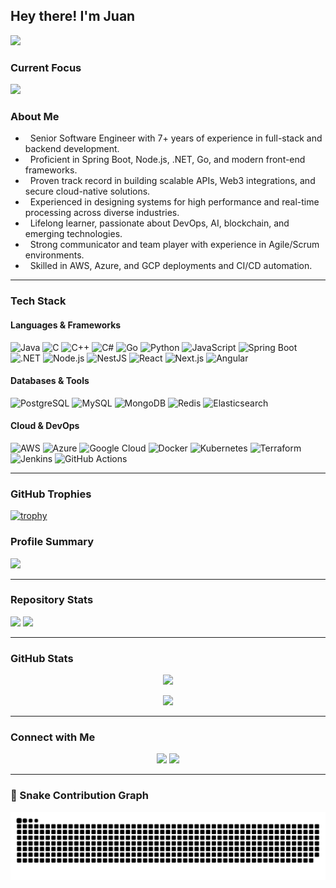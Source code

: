 <h2> Hey there! I'm Juan  </h2>

<img src="https://readme-typing-svg.vercel.app?font=Fira+Code&pause=1000&color=FF6B6B&center=true&vCenter=true&width=435&lines=Senior Software Engineer" />

### Current Focus


<img src="https://readme-typing-svg.vercel.app?font=Fira+Code&pause=1000&color=FF6B6B&center=true&vCenter=true&width=435&lines=Currently+working+on+Go;Currently+working+on+C++;Currently+working+on+C#;Currently+working+on+Java;Currently+working+on+Docker;Currently+working+on+Azure;Currently+working+on+AWS" />

<h3>  About Me </h3>

- &nbsp; Senior Software Engineer with 7+ years of experience in full-stack and backend development.
- &nbsp; Proficient in Spring Boot, Node.js, .NET, Go, and modern front-end frameworks.
- &nbsp; Proven track record in building scalable APIs, Web3 integrations, and secure cloud-native solutions.
- &nbsp; Experienced in designing systems for high performance and real-time processing across diverse industries.
- &nbsp; Lifelong learner, passionate about DevOps, AI, blockchain, and emerging technologies.
- &nbsp; Strong communicator and team player with experience in Agile/Scrum environments.
- &nbsp; Skilled in AWS, Azure, and GCP deployments and CI/CD automation.

---

###  Tech Stack

#### Languages & Frameworks

![Java](https://img.shields.io/badge/Java-ED8B00?style=for-the-badge&logo=java&logoColor=white)
![C](https://img.shields.io/badge/C-ED8B00?style=for-the-badge&logo=java&logoColor=white)
![C++](https://img.shields.io/badge/C++-ED8B00?style=for-the-badge&logo=java&logoColor=white)
![C#](https://img.shields.io/badge/C%23-%23239120.svg?style=for-the-badge&logo=c-sharp&logoColor=white)
![Go](https://img.shields.io/badge/Go-00ADD8?style=for-the-badge&logo=go&logoColor=white)
![Python](https://img.shields.io/badge/Python-3776AB?style=for-the-badge&logo=python&logoColor=white)
![JavaScript](https://img.shields.io/badge/JavaScript-F7DF1E?style=for-the-badge&logo=javascript&logoColor=black)
![Spring Boot](https://img.shields.io/badge/Spring%20Boot-6DB33F?style=for-the-badge&logo=spring-boot&logoColor=white)
![.NET](https://img.shields.io/badge/.NET-512BD4?style=for-the-badge&logo=dotnet&logoColor=white)
![Node.js](https://img.shields.io/badge/Node.js-339933?style=for-the-badge&logo=nodedotjs&logoColor=white)
![NestJS](https://img.shields.io/badge/NestJS-E0234E?style=for-the-badge&logo=nestjs&logoColor=white)
![React](https://img.shields.io/badge/React-20232A?style=for-the-badge&logo=react&logoColor=61DAFB)
![Next.js](https://img.shields.io/badge/Next.js-000000?style=for-the-badge&logo=nextdotjs&logoColor=white)
![Angular](https://img.shields.io/badge/Angular-DD0031?style=for-the-badge&logo=angular&logoColor=white)

#### Databases & Tools

![PostgreSQL](https://img.shields.io/badge/PostgreSQL-316192?style=for-the-badge&logo=postgresql&logoColor=white)
![MySQL](https://img.shields.io/badge/MySQL-4479A1?style=for-the-badge&logo=mysql&logoColor=white)
![MongoDB](https://img.shields.io/badge/MongoDB-47A248?style=for-the-badge&logo=mongodb&logoColor=white)
![Redis](https://img.shields.io/badge/Redis-DC382D?style=for-the-badge&logo=redis&logoColor=white)
![Elasticsearch](https://img.shields.io/badge/Elasticsearch-005571?style=for-the-badge&logo=elasticsearch&logoColor=white)

#### Cloud & DevOps

![AWS](https://img.shields.io/badge/AWS-FF9900?style=for-the-badge&logo=amazon-aws&logoColor=white)
![Azure](https://img.shields.io/badge/Azure-0078D4?style=for-the-badge&logo=azure-devops&logoColor=white)
![Google Cloud](https://img.shields.io/badge/Google%20Cloud-4285F4?style=for-the-badge&logo=google-cloud&logoColor=white)
![Docker](https://img.shields.io/badge/Docker-2496ED?style=for-the-badge&logo=docker&logoColor=white)
![Kubernetes](https://img.shields.io/badge/Kubernetes-326CE5?style=for-the-badge&logo=kubernetes&logoColor=white)
![Terraform](https://img.shields.io/badge/Terraform-844FBA?style=for-the-badge&logo=terraform&logoColor=white)
![Jenkins](https://img.shields.io/badge/Jenkins-D24939?style=for-the-badge&logo=jenkins&logoColor=white)
![GitHub Actions](https://img.shields.io/badge/GitHub%20Actions-2088FF?style=for-the-badge&logo=github-actions&logoColor=white)

---

### GitHub Trophies

[![trophy](https://github-profile-trophy.vercel.app/?username=Skpow1234&theme=radical&column=7)](https://github.com/ryo-ma/github-profile-trophy)

### Profile Summary

<img src="https://github-profile-summary-cards.vercel.app/api/cards/profile-details?username=Skpow1234&theme=radical" />

---

### Repository Stats

<img src="https://github-profile-summary-cards.vercel.app/api/cards/repos-per-language?username=Skpow1234&theme=radical" />
<img src="https://github-profile-summary-cards.vercel.app/api/cards/most-commit-language?username=Skpow1234&theme=radical" />

---

### GitHub Stats

<p align="center">
  <img src="https://github-readme-stats.vercel.app/api?username=Skpow1234&show_icons=true&theme=radical&count_private=true&hide_border=true&include_all_commits=true&show_owner=true&custom_title=Juan's%20GitHub%20Stats" />
</p>

<p align="center">
  <img src="https://github-readme-streak-stats.herokuapp.com/?user=Skpow1234&theme=radical&hide_border=true&date_format=M%20j%5B%2C%20Y%5D" />
</p>

---

### Connect with Me

<p align="center">
  <a href="https://www.linkedin.com/in/juan-felipe-h-3a3b3b13b/"><img src="https://img.shields.io/badge/-Juan%20Felipe%20Hurtado-blue?style=flat-square&logo=Linkedin&logoColor=white"/></a>
  <a href="mailto:jfhvjfhv0015@gmail.com"><img src="https://img.shields.io/badge/-jfhvjfhv0015@gmail.com-c14438?style=flat-square&logo=Gmail&logoColor=white"/></a>
</p>

---

### 🐍 Snake Contribution Graph

<div align="center">
  <img src="https://raw.githubusercontent.com/Platane/snk/output/github-contribution-grid-snake.svg" alt="snake" style="max-width: 100%;" />
</div>
